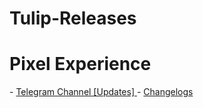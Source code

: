 # Tulip-Releases
<H1>Pixel Experience</H1>
 - <a href="https://t.me/Chandler_bing_builds_here">Telegram Channel [Updates] </a>
 - <a href="https://github.com/sanjeevstunner/Tulip-Releases/blob/main/Pixel%20Experience%20Changelogs.md">Changelogs </a>
